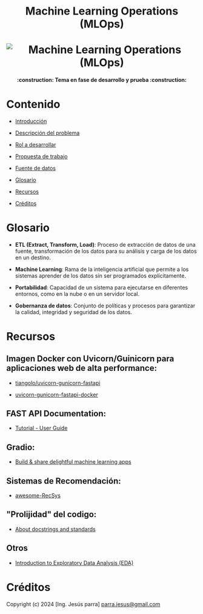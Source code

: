 <div align="center">
  <h1 align="center">
    Machine Learning Operations (MLOps)
    <br />
    <br />
      <img src="https://www.dropbox.com/scl/fi/4oklzfnj5j4bud506auop/DiagramaConceptualDelFlujoDeProcesos.png?rlkey=fb6o7ch2r2vgavld41w1iua1j&st=konf9em3&dl=0" alt="Machine Learning Operations (MLOps)">
  </h1>
</div>

<h4 align="center">
:construction: Tema en fase de desarrollo y prueba :construction:
</h4>

# Contenido

* [Introducción](#Introducción)

* [Descripción del problema](#Implementación)

* [Rol a desarrollar](#HDFS)

* [Propuesta de trabajo](#HIVE)

* [Fuente de datos](#HDFS)

* [Glosario](#Glosario)

* [Recursos](#Recursos)

* [Créditos](#Créditos)


# Glosario

- **ETL (Extract, Transform, Load)**: Proceso de extracción de datos de una fuente, transformación de los datos para su análisis y carga de los datos en un destino.

- **Machine Learning**: Rama de la inteligencia artificial que permite a los sistemas aprender de los datos sin ser programados explícitamente.

- **Portabilidad**: Capacidad de un sistema para ejecutarse en diferentes entornos, como en la nube o en un servidor local.

- **Gobernanza de datos**: Conjunto de políticas y procesos para garantizar la calidad, integridad y seguridad de los datos.

# Recursos

## Imagen Docker con Uvicorn/Guinicorn para aplicaciones web de alta performance:

* [tiangolo/uvicorn-gunicorn-fastapi](https://hub.docker.com/r/tiangolo/uvicorn-gunicorn-fastapi/) <br>

* [uvicorn-gunicorn-fastapi-docker](https://github.com/tiangolo/uvicorn-gunicorn-fastapi-docker) <br>

## FAST API Documentation:

* [Tutorial - User Guide](https://fastapi.tiangolo.com/tutorial/) <br>

## Gradio:

* [Build & share delightful machine learning apps](https://www.gradio.app/) <br>

## Sistemas de Recomendación:

* [awesome-RecSys](https://github.com/juliom86/awesome-RecSys) <br>

## "Prolijidad" del codigo:

* [About docstrings and standards](https://pandas.pydata.org/docs/development/contributing_docstring.html) <br>

## Otros 

* [Introduction to Exploratory Data Analysis (EDA)](https://learn.toanhoang.com/courses/take/creating-bespoke-data-visualisations-in-tableau-part-one/lessons/18775341-index-function)

# Créditos
Copyright (c) 2024 [Ing. Jesús parra] parra.jesus@gmail.com